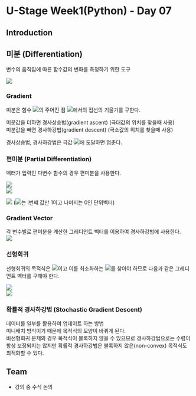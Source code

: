 # U-Stage Week1(Python) - Day 07

## Introduction

## 미분 (Differentiation)
변수의 움직임에 따른 함수값의 변화를 측정하기 위한 도구  

<img src="https://render.githubusercontent.com/render/math?math=f^\prime(x)=\lim_{h\rightarrow x}\frac{f(x+h)-f(x)}{h}">  

### Gradient
미분은 함수 <img src="https://render.githubusercontent.com/render/math?math=f">의 주어진 점 <img src="https://render.githubusercontent.com/render/math?math=(x,f(x))">에서의 접선의 기울기를 구한다.  

미분값을 더하면 경사상승법(gradient ascent) (극대값의 위치를 찾을때 사용)  
미분값을 빼면 경사하강법(gradient descent) (극소값의 위치를 찾을때 사용)
  
경사상승법, 경사하강법은 극값 <img src="https://render.githubusercontent.com/render/math?math=f^\prime(x)=0">에 도달하면 멈춘다.  


### 편미분 (Partial Differentiation)
벡터가 입력인 다변수 함수의 경우 편미분을 사용한다.  

<img src="https://render.githubusercontent.com/render/math?math=f(x, y)=x^2 %2B 2xy %2B y^2"><br>
<img src="https://render.githubusercontent.com/render/math?math=\partial_{x_i}f(x)=2x %2B 2y">

<img src="https://render.githubusercontent.com/render/math?math=\partial_{x_i} f(x)=\lim_{h\rightarrow x}\frac{f(x+he_i)-f(x)}{h}">
(<img src="https://render.githubusercontent.com/render/math?math=e_i">는 i번쨰 값만 1이고 나머지는 0인 단위벡터)  

### Gradient Vector
각 변수별로 편미분을 계산한 그레디언트 벡터를 이용하여 경사하강법에 사용한다.  
<img src="https://render.githubusercontent.com/render/math?math=\nabla f=(\partial x_1f, \partial x_2f, \dots , \partial x_df)">

### 선형회귀
선형회귀의 목적식은 <img src="https://render.githubusercontent.com/render/math?math=\beta{\lVert}y-X\beta{\rVert}_2">이고 이를 최소화하는 <img src="https://render.githubusercontent.com/render/math?math=\beta">를 찾아야 하므로 다음과 같은 그레디언트 벡터를 구해야 한다.  

<img src="https://render.githubusercontent.com/render/math?math=\nabla_\beta{\lVert}y-X\beta{\rVert}_2=(\partial_{\beta_1}{\lVert}y-X\beta{\rVert}_2, \dots,\partial_{\beta_d}{\lVert}y-X\beta{\rVert}_2)=\left(-\frac{X^T_1(y-X\beta)}{n{\lVert}y-X\beta{\rVert}_2}, -\frac{X^T_d(y-X\beta)}{n{\lVert}y-X\beta{\rVert}_2}, \dots , \right)">
<br>
<img src="https://render.githubusercontent.com/render/math?math=\partial_{\beta_k}{\lVert}y-X\beta{\rVert}_2=\partial_{\beta_k}\left\{\frac{1}{n} \sum^n_{i=1}\left(y_i-\sum^d_{j=1}X_{ij}\beta_{j} \right)^2\right\}^{\frac{1}{2}}=-\frac{X^T_k(y-X\beta)}{n{\lVert}y-X\beta{\rVert}_2}">

### 확률적 경사하강법 (Stochastic Gradient Descent)
데이터를 일부를 활용하여 업데이트 하는 방법  
미니배치 방식이기 때문에 목적식의 모양이 바뀌게 된다.  
비선형회귀 문제의 경우 목적식이 볼록하지 않을 수 있으므로 경사하강법으로는 수렴이 항상 보장되지는 않지만 확률적 경사하강법은 볼록하지 않은(non-convex) 목적식도 최적화할 수 있다.  


## Team
- 강의 중 수식 논의


